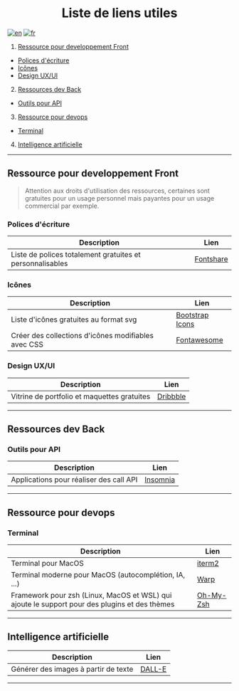 <h1 align="center">Liste de liens utiles</h1>

[![en](https://img.shields.io/badge/lang-en-red.svg)](./LINK.md)
[![fr](https://img.shields.io/badge/lang-fr-blue.svg)](./LINK-fr.md)

1. [Ressource pour developpement Front](#ressource-pour-developpement-front)
  - [Polices d'écriture](#polices-décriture)
  - [Icônes](#icônes)
  - [Design UX/UI](#design-uxui)
2. [Ressources dev Back](#ressources-dev-back)
  - [Outils pour API](#outils-pour-api)
3. [Ressource pour devops](#ressource-pour-devops)
  - [Terminal](#terminal)
4. [Intelligence artificielle](#intelligence-artificielle)


---
## Ressource pour developpement Front

> Attention aux droits d'utilisation des ressources, certaines sont gratuites pour un usage personnel mais payantes pour un usage commercial par exemple.

### Polices d'écriture

| Description                                               | Lien                                   |
| --------------------------------------------------------- | -------------------------------------- |
| Liste de polices totalement gratuites et personnalisables | [Fontshare](https://www.fontshare.com) |

### Icônes

| Description                                         | Lien                                              |
| --------------------------------------------------- | ------------------------------------------------- |
| Liste d'icônes gratuites au format svg              | [Bootstrap Icons](https://icons.getbootstrap.com) |
| Créer des collections d'icônes modifiables avec CSS | [Fontawesome](https://fontawesome.com/icons)      |

### Design UX/UI

| Description                                 | Lien                             |
| ------------------------------------------- | -------------------------------- |
| Vitrine de portfolio et maquettes gratuites | [Dribbble](https://dribbble.com) |

---
## Ressources dev Back

### Outils pour API

| Description                             | Lien                              |
| --------------------------------------- | --------------------------------- |
| Applications pour réaliser des call API | [Insomnia](https://insomnia.rest) |

---
## Ressource pour devops

### Terminal

| Description                                                                                   | Lien                           |
| --------------------------------------------------------------------------------------------- | ------------------------------ |
| Terminal pour MacOS                                                                           | [iterm2](https://iterm2.com/)  |
| Terminal moderne pour MacOS (autocomplétion, IA, ...)                                         | [Warp](https://www.warp.dev/)  |
| Framework pour zsh (Linux, MacOS et WSL) qui ajoute le support pour des plugins et des thèmes | [Oh-My-Zsh](https://ohmyz.sh/) |

---
## Intelligence artificielle

| Description                          | Lien                                  |
| ------------------------------------ | ------------------------------------- |
| Générer des images à partir de texte | [DALL-E](https://openai.com/dall-e-2) |

---